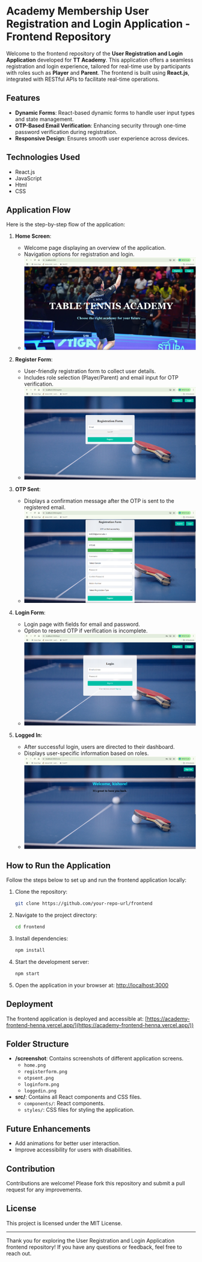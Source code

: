 # Academy Membership User Registration and Login Application - Frontend Repository

Welcome to the frontend repository of the **User Registration and Login Application** developed for **TT Academy**. This application offers a seamless registration and login experience, tailored for real-time use by participants with roles such as **Player** and **Parent**. The frontend is built using **React.js**, integrated with RESTful APIs to facilitate real-time operations.

## Features
- **Dynamic Forms**: React-based dynamic forms to handle user input types and state management.
- **OTP-Based Email Verification**: Enhancing security through one-time password verification during registration.
- **Responsive Design**: Ensures smooth user experience across devices.

## Technologies Used
- React.js
- JavaScript
- Html
- CSS

## Application Flow
Here is the step-by-step flow of the application:

1. **Home Screen**: 
   - Welcome page displaying an overview of the application.
   - Navigation options for registration and login.
   - ![Home Screen](./screenshots/Home.png)

2. **Register Form**: 
   - User-friendly registration form to collect user details.
   - Includes role selection (Player/Parent) and email input for OTP verification.
   - ![Register Form](./screenshots/RegisterForm.png)

3. **OTP Sent**:
   - Displays a confirmation message after the OTP is sent to the registered email.
   - ![OTP Sent Screen](./screenshots/Otpsent.png)

4. **Login Form**:
   - Login page with fields for email and password.
   - Option to resend OTP if verification is incomplete.
   - ![Login Form](./screenshots/LoginForm.png)

5. **Logged In**:
   - After successful login, users are directed to their dashboard.
   - Displays user-specific information based on roles.
   - ![Logged In Screen](./screenshots/login.png)

## How to Run the Application

Follow the steps below to set up and run the frontend application locally:

1. Clone the repository:
   ```bash
   git clone https://github.com/your-repo-url/frontend
   ```

2. Navigate to the project directory:
   ```bash
   cd frontend
   ```

3. Install dependencies:
   ```bash
   npm install
   ```

4. Start the development server:
   ```bash
   npm start
   ```

5. Open the application in your browser at:
   [http://localhost:3000](http://localhost:3000)

## Deployment
The frontend application is deployed and accessible at:
[https://academy-frontend-henna.vercel.app/](https://academy-frontend-henna.vercel.app/))

## Folder Structure
- **/screenshot**: Contains screenshots of different application screens.
  - `home.png`
  - `registerform.png`
  - `otpsent.png`
  - `loginform.png`
  - `loggedin.png`
- **src/**: Contains all React components and CSS files.
  - `components/`: React components.
  - `styles/`: CSS files for styling the application.

## Future Enhancements
- Add animations for better user interaction.
- Improve accessibility for users with disabilities.

## Contribution
Contributions are welcome! Please fork this repository and submit a pull request for any improvements.

## License
This project is licensed under the MIT License.

---

Thank you for exploring the User Registration and Login Application frontend repository! If you have any questions or feedback, feel free to reach out.
